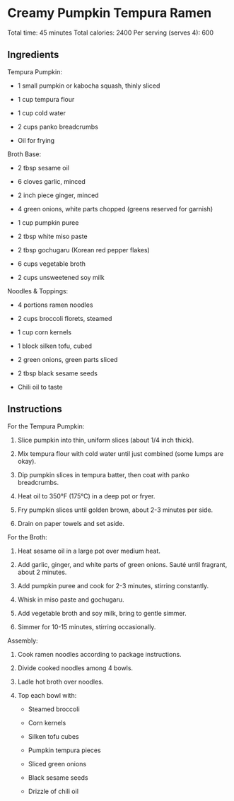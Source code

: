 # **Creamy Pumpkin Tempura Ramen**

Total time: 45 minutes Total calories: 2400 Per serving (serves 4): 600

## **Ingredients**

Tempura Pumpkin:

-   1 small pumpkin or kabocha squash, thinly sliced

-   1 cup tempura flour

-   1 cup cold water

-   2 cups panko breadcrumbs

-   Oil for frying

Broth Base:

-   2 tbsp sesame oil

-   6 cloves garlic, minced

-   2 inch piece ginger, minced

-   4 green onions, white parts chopped (greens reserved for garnish)

-   1 cup pumpkin puree

-   2 tbsp white miso paste

-   2 tbsp gochugaru (Korean red pepper flakes)

-   6 cups vegetable broth

-   2 cups unsweetened soy milk

Noodles & Toppings:

-   4 portions ramen noodles

-   2 cups broccoli florets, steamed

-   1 cup corn kernels

-   1 block silken tofu, cubed

-   2 green onions, green parts sliced

-   2 tbsp black sesame seeds

-   Chili oil to taste

## **Instructions**

For the Tempura Pumpkin:

1.  Slice pumpkin into thin, uniform slices (about 1/4 inch thick).

2.  Mix tempura flour with cold water until just combined (some lumps
    are okay).

3.  Dip pumpkin slices in tempura batter, then coat with panko
    breadcrumbs.

4.  Heat oil to 350°F (175°C) in a deep pot or fryer.

5.  Fry pumpkin slices until golden brown, about 2-3 minutes per side.

6.  Drain on paper towels and set aside.

For the Broth:

1.  Heat sesame oil in a large pot over medium heat.

2.  Add garlic, ginger, and white parts of green onions. Sauté until
    fragrant, about 2 minutes.

3.  Add pumpkin puree and cook for 2-3 minutes, stirring constantly.

4.  Whisk in miso paste and gochugaru.

5.  Add vegetable broth and soy milk, bring to gentle simmer.

6.  Simmer for 10-15 minutes, stirring occasionally.

Assembly:

1.  Cook ramen noodles according to package instructions.

2.  Divide cooked noodles among 4 bowls.

3.  Ladle hot broth over noodles.

4.  Top each bowl with:

    -   Steamed broccoli

    -   Corn kernels

    -   Silken tofu cubes

    -   Pumpkin tempura pieces

    -   Sliced green onions

    -   Black sesame seeds

    -   Drizzle of chili oil
